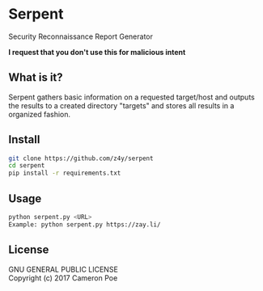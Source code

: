 # Serpent
Security Reconnaissance Report Generator

**I request that you don't use this for malicious intent**

## What is it?
Serpent gathers basic information on a requested target/host and outputs the results to a created directory "targets" and stores all results in a organized fashion.

## Install

```bash
git clone https://github.com/z4y/serpent
cd serpent
pip install -r requirements.txt
```

## Usage

```bash
python serpent.py <URL>
Example: python serpent.py https://zay.li/
```

## License

GNU GENERAL PUBLIC LICENSE<br />
Copyright (c) 2017 Cameron Poe
